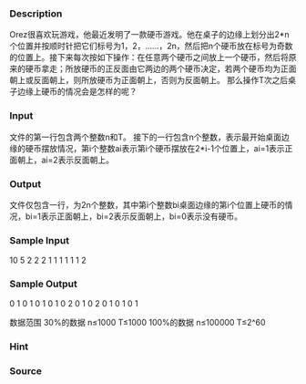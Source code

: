 
### Description
Orez很喜欢玩游戏，他最近发明了一款硬币游戏。他在桌子的边缘上划分出2*n个位置并按顺时针把它们标号为1，2，……，2n，然后把n个硬币放在标号为奇数的位置上。接下来每次按如下操作：在任意两个硬币之间放上一个硬币，然后将原来的硬币拿走；所放硬币的正反面由它两边的两个硬币决定，若两个硬币均为正面朝上或反面朝上，则所放硬币为正面朝上，否则为反面朝上。 那么操作T次之后桌子边缘上硬币的情况会是怎样的呢？
### Input
文件的第一行包含两个整数n和T。 接下的一行包含n个整数，表示最开始桌面边缘的硬币摆放情况，第i个整数ai表示第i个硬币摆放在2*i-1个位置上，ai=1表示正面朝上，ai=2表示反面朝上。
### Output
文件仅包含一行，为2n个整数，其中第i个整数bi桌面边缘的第i个位置上硬币的情况，bi=1表示正面朝上，bi=2表示反面朝上，bi=0表示没有硬币。
### Sample Input
10 5
2 2 2 1 1 1 1 1 1 2


### Sample Output
0 1 0 1 0 1 0 1 0 2 0 1 0 2 0 1 0 1 0 1

数据范围
30%的数据  n≤1000  T≤1000
100%的数据  n≤100000  T≤2^60

### Hint

### Source
